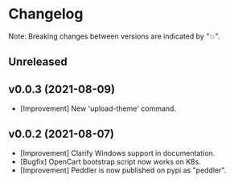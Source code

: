 # Changelog

Note: Breaking changes between versions are indicated by "💥".

## Unreleased

## v0.0.3 (2021-08-09)
- [Improvement] New 'upload-theme' command.

## v0.0.2 (2021-08-07)

- [Improvement] Clarify Windows support in documentation.
- [Bugfix] OpenCart bootstrap script now works on K8s.
- [Improvement] Peddler is now published on pypi as "peddler".